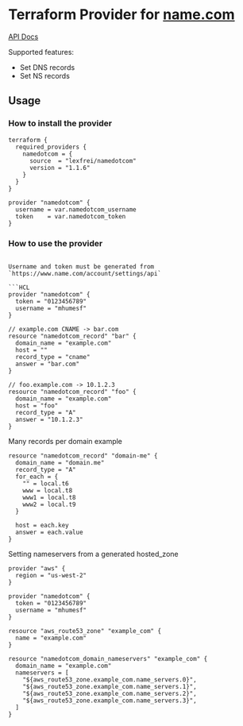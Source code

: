 # Terraform Provider for [name.com](https://name.com)

[API Docs](https://www.name.com/api-docs)

Supported features:

- Set DNS records
- Set NS records

## Usage

### How to install the provider

```HCL
terraform {
  required_providers {
    namedotcom = {
      source  = "lexfrei/namedotcom"
      version = "1.1.6"
    }
  }
}

provider "namedotcom" {
  username = var.namedotcom_username
  token    = var.namedotcom_token
}
```

### How to use the provider

```HCL

Username and token must be generated from
`https://www.name.com/account/settings/api`

```HCL
provider "namedotcom" {
  token = "0123456789"
  username = "mhumesf"
}

// example.com CNAME -> bar.com
resource "namedotcom_record" "bar" {
  domain_name = "example.com"
  host = ""
  record_type = "cname"
  answer = "bar.com"
}

// foo.example.com -> 10.1.2.3
resource "namedotcom_record" "foo" {
  domain_name = "example.com"
  host = "foo"
  record_type = "A"
  answer = "10.1.2.3"
}
```

Many records per domain example

```HCL
resource "namedotcom_record" "domain-me" {
  domain_name = "domain.me"
  record_type = "A"
  for_each = {
    "" = local.t6
    www = local.t8
    www1 = local.t8
    www2 = local.t9
  }

  host = each.key
  answer = each.value
}
```

Setting nameservers from a generated hosted_zone

```HCL
provider "aws" {
  region = "us-west-2"
}

provider "namedotcom" {
  token = "0123456789"
  username = "mhumesf"
}

resource "aws_route53_zone" "example_com" {
  name = "example.com"
}

resource "namedotcom_domain_nameservers" "example_com" {
  domain_name = "example.com"
  nameservers = [
    "${aws_route53_zone.example_com.name_servers.0}",
    "${aws_route53_zone.example_com.name_servers.1}",
    "${aws_route53_zone.example_com.name_servers.2}",
    "${aws_route53_zone.example_com.name_servers.3}",
  ]
}
```
